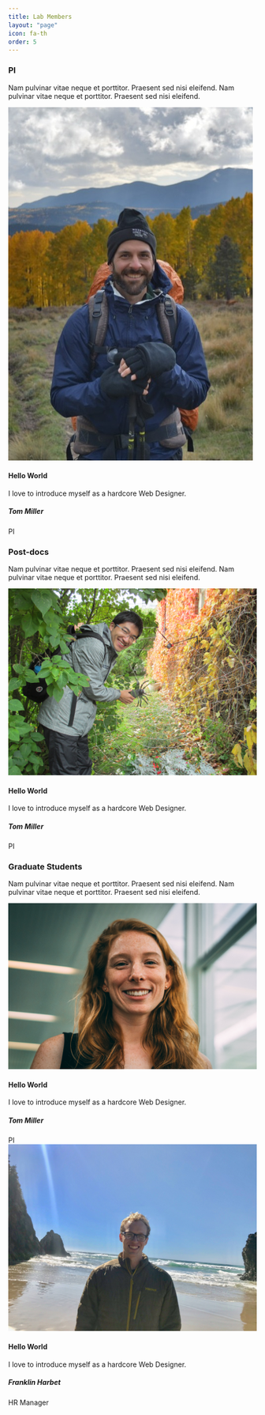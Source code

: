 ```yaml
---
title: Lab Members
layout: "page"
icon: fa-th
order: 5
---
```



<!------ Include the above in your HEAD tag ---------->

<div class="container">
                    <div class="row">
                        <div class="heading-title text-center">
                            <h3 class="text-uppercase">PI </h3>
                            <p class="p-top-30 half-txt">Nam pulvinar vitae neque et porttitor. Praesent sed nisi eleifend. Nam pulvinar vitae neque et porttitor. Praesent sed nisi eleifend. </p>
                        </div>
                          <div class="col-md-4 col-sm-4">
                            <div class="team-member">
                                <div class="team-img">
                                    <img src="/assets/images/tom_nm_final_crop.jpg" alt="team member" class="img-responsive">
                                </div>
                                <div class="team-hover">
                                    <div class="desk">
                                        <h4>Hello World</h4>
                                        <p>I love to introduce myself as a hardcore Web Designer.</p>
                                    </div>
                                    <div class="s-link">
                                        <a href="#"><i class="fa fa-facebook"></i></a>
                                        <a href="#"><i class="fa fa-twitter"></i></a>
                                        <a href="#"><i class="fa fa-google-plus"></i></a>
                                    </div>
                                </div>
                            </div>
                            <div class="team-title">
                                <h5>Tom Miller</h5>
                                <span>PI</span>
                            </div>
                        </div>
                       
</div>
<div class="row">
                        <div class="heading-title text-center">
                            <h3 class="text-uppercase">Post-docs </h3>
                            <p class="p-top-30 half-txt">Nam pulvinar vitae neque et porttitor. Praesent sed nisi eleifend. Nam pulvinar vitae neque et porttitor. Praesent sed nisi eleifend. </p>
                        </div>
                          <div class="col-md-4 col-sm-4">
                            <div class="team-member">
                                <div class="team-img">
                                    <img src="/assets/images/tingfa_dong.jpeg" alt="team member" class="img-responsive">
                                </div>
                                <div class="team-hover">
                                    <div class="desk">
                                        <h4>Hello World</h4>
                                        <p>I love to introduce myself as a hardcore Web Designer.</p>
                                    </div>
                                    <div class="s-link">
                                        <a href="#"><i class="fa fa-facebook"></i></a>
                                        <a href="#"><i class="fa fa-twitter"></i></a>
                                        <a href="#"><i class="fa fa-google-plus"></i></a>
                                    </div>
                                </div>
                            </div>
                            <div class="team-title">
                                <h5>Tom Miller</h5>
                                <span>PI</span>
                            </div>
                        </div>
                       
</div>
<div class="row">
                        <div class="heading-title text-center">
                            <h3 class="text-uppercase">Graduate Students </h3>
                            <p class="p-top-30 half-txt">Nam pulvinar vitae neque et porttitor. Praesent sed nisi eleifend. Nam pulvinar vitae neque et porttitor. Praesent sed nisi eleifend. </p>
                        </div>
                          <div class="col-md-4 col-sm-4">
                            <div class="team-member">
                                <div class="team-img">
                                    <img src="/assets/images/MDonald.jpg" alt="team member" class="img-responsive">
                                </div>
                                <div class="team-hover">
                                    <div class="desk">
                                        <h4>Hello World</h4>
                                        <p>I love to introduce myself as a hardcore Web Designer.</p>
                                    </div>
                                    <div class="s-link">
                                        <a href="#"><i class="fa fa-facebook"></i></a>
                                        <a href="#"><i class="fa fa-twitter"></i></a>
                                        <a href="#"><i class="fa fa-google-plus"></i></a>
                                    </div>
                                </div>
                            </div>
                            <div class="team-title">
                                <h5>Tom Miller</h5>
                                <span>PI</span>
                            </div>
                        </div>
                        <div class="col-md-4 col-sm-4">
                            <div class="team-member">
                                <div class="team-img">
                                    <img src="/assets/images/josh_fowler.jpg" alt="team member" class="img-responsive">
                                </div>
                                <div class="team-hover">
                                    <div class="desk">
                                        <h4>Hello World</h4>
                                        <p>I love to introduce myself as a hardcore Web Designer.</p>
                                    </div>
                                    <div class="s-link">
                                        <a href="#"><i class="fa fa-facebook"></i></a>
                                        <a href="#"><i class="fa fa-twitter"></i></a>
                                        <a href="#"><i class="fa fa-google-plus"></i></a>
                                    </div>
                                </div>
                            </div>
                            <div class="team-title">
                                <h5>Franklin Harbet</h5>
                                <span>HR Manager</span>
                            </div>
                        </div>
                  
</div>
</div>

  </body>
